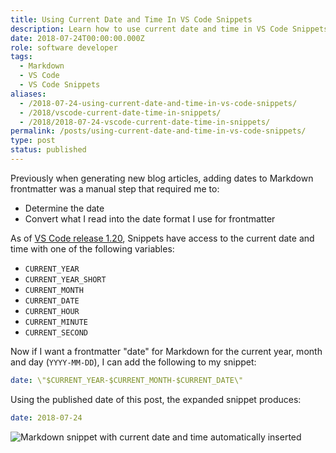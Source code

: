```yaml
---
title: Using Current Date and Time In VS Code Snippets
description: Learn how to use current date and time in VS Code Snippets.
date: 2018-07-24T00:00:00.000Z
role: software developer
tags:
  - Markdown
  - VS Code
  - VS Code Snippets
aliases:
  - /2018-07-24-using-current-date-and-time-in-vs-code-snippets/
  - /2018/vscode-current-date-time-in-snippets/
  - /2018/2018-07-24-vscode-current-date-time-in-snippets/
permalink: /posts/using-current-date-and-time-in-vs-code-snippets/
type: post
status: published
---
```




Previously when generating new blog articles, adding dates to Markdown frontmatter was a manual step that required me to:

- Determine the date
- Convert what I read into the date format I use for frontmatter

As of [VS Code release 1.20](https://code.visualstudio.com/updates/v1_20#_more-snippet-variables), Snippets have access to the current date and time with one of the following variables:

- `CURRENT_YEAR`
- `CURRENT_YEAR_SHORT`
- `CURRENT_MONTH`
- `CURRENT_DATE`
- `CURRENT_HOUR`
- `CURRENT_MINUTE`
- `CURRENT_SECOND`

Now if I want a frontmatter "date" for Markdown for the current year, month and day (`YYYY-MM-DD`), I can add the following to my snippet:

```yaml
date: \"$CURRENT_YEAR-$CURRENT_MONTH-$CURRENT_DATE\"
```

Using the published date of this post, the expanded snippet produces:

```yaml
date: 2018-07-24
```

![Markdown snippet with current date and time automatically inserted](/img/vscode-current-date-time-in-snippets.gif)

